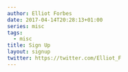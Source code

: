 ```yaml
---
author: Elliot Forbes
date: 2017-04-14T20:28:13+01:00
series: misc
tags:
  - misc
title: Sign Up
layout: signup
twitter: https://twitter.com/Elliot_F
---
```

